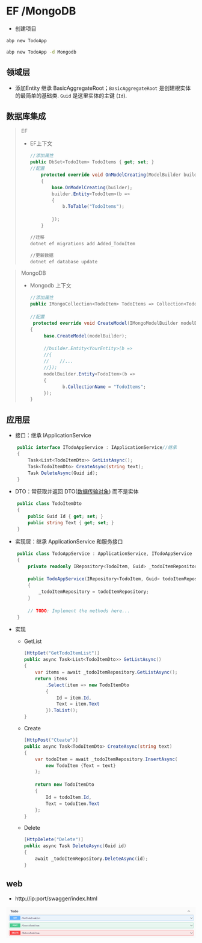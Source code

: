 # EF /MongoDB 

- 创建项目

~~~shell
abp new TodoApp
~~~



~~~sh
abp new TodoApp -d Mongodb
~~~

 ## 领域层

- 添加Entity 继承  BasicAggregateRoot<Guid>；`BasicAggregateRoot` 是创建根实体的最简单的基础类. `Guid` 是这里实体的主键 (`Id`).

## 数据库集成

> EF
>
> - EF上下文
>
>   ```csharp
>   //添加属性
>   public DbSet<TodoItem> TodoItems { get; set; }
>   //配置
>       protected override void OnModelCreating(ModelBuilder builder)
>       {
>           base.OnModelCreating(builder);
>           builder.Entity<TodoItem>(b =>
>           {
>               b.ToTable("TodoItems");
>   
>           });
>       }
>   ```
>
>   
>
>   ```bash
>   //迁移
>   dotnet ef migrations add Added_TodoItem
>   ```
>
>   
>
>   ```bash
>   //更新数据
>   dotnet ef database update
>   ```

> MongoDB
>
> - Mongodb 上下文
>
>   ```csharp
>   //添加属性
>   public IMongoCollection<TodoItem> TodoItems => Collection<TodoItem>();
>   
>   //配置
>    protected override void CreateModel(IMongoModelBuilder modelBuilder)
>   {
>        base.CreateModel(modelBuilder);
>   
>        //builder.Entity<YourEntity>(b =>
>        //{
>        //    //...
>        //});
>        modelBuilder.Entity<TodoItem>(b =>
>        {
>               b.CollectionName = "TodoItems";
>        });
>   }
>   ```

## 应用层

- 接口：继承 IApplicationService

```csharp
    public interface ITodoAppService : IApplicationService//继承
    {
        Task<List<TodoItemDto>> GetListAsync();
        Task<TodoItemDto> CreateAsync(string text);
        Task DeleteAsync(Guid id);
    }
```

- DTO：常获取并返回 DTO([数据传输对象](https://docs.abp.io/zh-Hans/abp/latest/Data-Transfer-Objects)) 而不是实体

```csharp
    public class TodoItemDto
    {
        public Guid Id { get; set; }
        public string Text { get; set; }
    }
```

- 实现层：继承 ApplicationService 和服务接口

```csharp
    public class TodoAppService : ApplicationService, ITodoAppService
    {
        private readonly IRepository<TodoItem, Guid> _todoItemRepository;

        public TodoAppService(IRepository<TodoItem, Guid> todoItemRepository)
        {
            _todoItemRepository = todoItemRepository;
        }

        // TODO: Implement the methods here...
    }
```

- 实现

  - GetList

    ```csharp
    [HttpGet("GetTodoItemList")]
    public async Task<List<TodoItemDto>> GetListAsync()
    {
        var items = await _todoItemRepository.GetListAsync();
        return items
            .Select(item => new TodoItemDto
            {
                Id = item.Id,
                Text = item.Text
            }).ToList();
    }
    ```

  - Create

    ```csharp
    [HttpPost("Cteate")]
    public async Task<TodoItemDto> CreateAsync(string text)
    {
        var todoItem = await _todoItemRepository.InsertAsync(
            new TodoItem {Text = text}
        );
    
        return new TodoItemDto
        {
            Id = todoItem.Id,
            Text = todoItem.Text
        };
    }
    ```

  - Delete

    ```csharp
    [HttpDelete("Delete")]
    public async Task DeleteAsync(Guid id)
    {
        await _todoItemRepository.DeleteAsync(id);
    }
    ```

## web

- http://ip:port/swagger/index.html

![image-20220502113214401](image-20220502113214401.png)